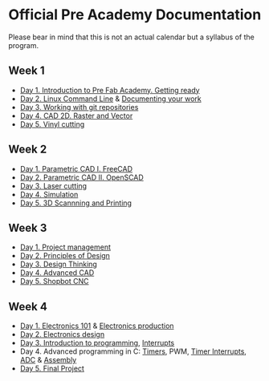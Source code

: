 # Official Pre Academy Documentation
Please bear in mind that this is not an actual calendar but a syllabus of the program.

## Week 1
* [Day 1. Introduction to Pre Fab Academy. Getting ready](w1/intro.md)
* [Day 2. Linux Command Line](w1/commandline.md) & [Documenting your work](w1/doc.md)
* [Day 3. Working with git repositories](w1/git.md)
* [Day 4. CAD 2D. Raster and Vector](w1/cad2d.md)
* [Day 5. Vinyl cutting](w1/vinyl.md)

## Week 2
* [Day 1. Parametric CAD I. FreeCAD](w2/freecad.md)
* [Day 2. Parametric CAD II. OpenSCAD](w2/openscad.md)
* [Day 3. Laser cutting](w2/laser.md)
* [Day 4. Simulation](w2/simulation.md)
* [Day 5. 3D Scannning and Printing](w2/3dscanprint.md)

## Week 3
* [Day 1. Project management](w3/projectmanagement.md)
* [Day 2. Principles of Design](w3/designprinciples.md)
* [Day 3. Design Thinking](w3/designthinking.md)
* [Day 4. Advanced CAD](w3/advancedcad.md)
* [Day 5. Shopbot CNC](w3/shopbotcnc.md)

## Week 4
* [Day 1. Electronics 101](w4/electronics101.md) & [Electronics production](w4/production.md)
* [Day 2. Electronics design](w4/circuitdesign.md)
* [Day 3. Introduction to programming](w4/code101.md), [Interrupts](w4/interrupts.md)
* Day 4. Advanced programming in C: [Timers](w4/timercounter.md), PWM, [Timer Interrupts](w4/timerinterrupt.md), [ADC](adc.md) & [Assembly](w4/assembly.md)
* [Day 5. Final Project](w4/finalproject.md)
